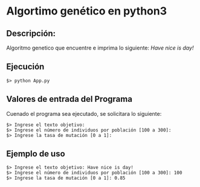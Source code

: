 # Algortimo genético en python3

## Descripción: 
Algoritmo genetico que encuentre e imprima lo siguiente:
*Have nice is day!*

## Ejecución

    $> python App.py

## Valores de entrada del Programa

Cuenado el programa sea ejecutado, se solicitara lo siguiente:

    $> Ingrese el texto objetivo: 
    $> Ingrese el número de individuos por población [100 a 300]: 
    $> Ingrese la tasa de mutación [0 a 1]: 

## Ejemplo de uso

    $> Ingrese el texto objetivo: Have nice is day! 
    $> Ingrese el número de individuos por población [100 a 300]: 100
    $> Ingrese la tasa de mutación [0 a 1]: 0.85
